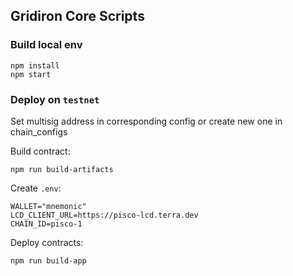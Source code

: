 ## Gridiron Core Scripts

### Build local env

```shell
npm install
npm start
```

### Deploy on `testnet`

Set multisig address in corresponding config or create new one in chain_configs

Build contract:
```shell
npm run build-artifacts
```

Create `.env`:
```shell
WALLET="mnemonic"
LCD_CLIENT_URL=https://pisco-lcd.terra.dev
CHAIN_ID=pisco-1
```

Deploy contracts:
```shell
npm run build-app
```
